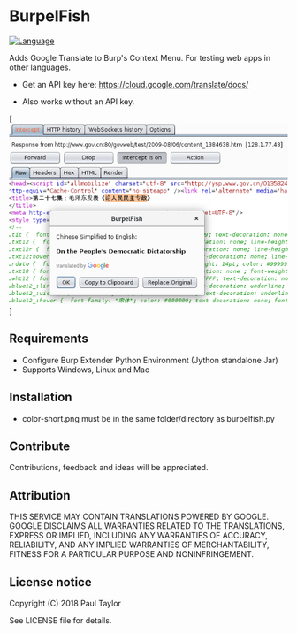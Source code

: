 # BurpelFish
[![Language](https://img.shields.io/badge/Lang-Python-blue.svg)](https://www.python.org)

Adds Google Translate to Burp's Context Menu. For testing web apps in other languages.

- Get an API key here: https://cloud.google.com/translate/docs/

- Also works without an API key.

[![Screenshot](screenshot.png)]

## Requirements
- Configure Burp Extender Python Environment (Jython standalone Jar)
- Supports Windows, Linux and Mac

## Installation
- color-short.png must be in the same folder/directory as burpelfish.py

## Contribute
Contributions, feedback and ideas will be appreciated.

## Attribution
THIS SERVICE MAY CONTAIN TRANSLATIONS POWERED BY GOOGLE. GOOGLE DISCLAIMS ALL WARRANTIES RELATED TO THE TRANSLATIONS, EXPRESS OR IMPLIED, INCLUDING ANY WARRANTIES OF ACCURACY, RELIABILITY, AND ANY IMPLIED WARRANTIES OF MERCHANTABILITY, FITNESS FOR A PARTICULAR PURPOSE AND NONINFRINGEMENT.

## License notice
Copyright (C) 2018 Paul Taylor

See LICENSE file for details.
